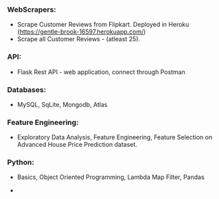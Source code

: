 
### WebScrapers:
- Scrape Customer Reviews from Flipkart. Deployed in Heroku (https://gentle-brook-16597.herokuapp.com/)
- Scrape all Customer Reviews - (atleast 25). 

### API:
- Flask Rest API -  web application, connect through Postman

### Databases:
- MySQL, SqLite, Mongodb, Atlas


### Feature Engineering:
- Exploratory Data Analysis, Feature Engineering, Feature Selection on Advanced House Price Prediction dataset.

### Python:
- Basics, Object Oriented Programming, Lambda Map Filter, Pandas






- 



